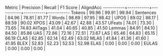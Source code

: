 Metric     | Precision |    Recall |  F1 Score | AligndAcc
-----------+-----------+-----------+-----------+-----------
Tokens     |     99.96 |     99.91 |     99.94 |
Sentences  |     84.96 |     78.81 |     81.77 |
Words      |     98.89 |     97.95 |     98.42 |
UPOS       |     89.02 |     88.17 |     88.59 |     90.02
XPOS       |     43.09 |     42.67 |     42.88 |     43.57
UFeats     |     74.01 |     73.30 |     73.65 |     74.83
AllTags    |     41.04 |     40.65 |     40.85 |     41.50
Lemmas     |     84.91 |     84.10 |     84.50 |     85.86
UAS        |     72.86 |     72.16 |     72.51 |     73.67
LAS        |     65.46 |     64.83 |     65.15 |     66.19
CLAS       |     62.85 |     62.14 |     62.49 |     63.02
MLAS       |     41.84 |     41.36 |     41.60 |     41.95
BLEX       |     52.83 |     52.23 |     52.53 |     52.98
ELAS       |      0.00 |      0.00 |      0.00 |
EULAS      |      0.00 |      0.00 |      0.00 |
